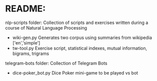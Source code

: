 # README:
nlp-scripts folder: Collection of scripts and exercises written during a course of Natural Language Processing
- wiki-gen.py Generates two corpus using summaries from wikipedia ['en','simple']
- tw-tool.py  Exercise script, statistical indexes, mutual information, bigrams, trigrams

telegram-bots folder: Collection of Telegram Bots 
- dice-poker_bot.py Dice Poker mini-game to be played vs bot
